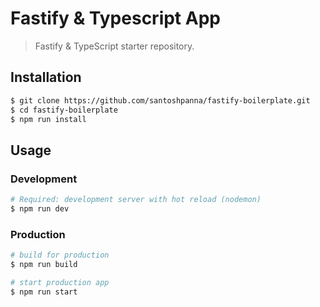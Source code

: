 # Fastify & Typescript App

> Fastify & TypeScript starter repository.

## Installation

```bash
$ git clone https://github.com/santoshpanna/fastify-boilerplate.git
$ cd fastify-boilerplate
$ npm run install
```

## Usage

### Development
```bash
# Required: development server with hot reload (nodemon)
$ npm run dev

```

### Production

```bash
# build for production
$ npm run build

# start production app
$ npm run start
```
